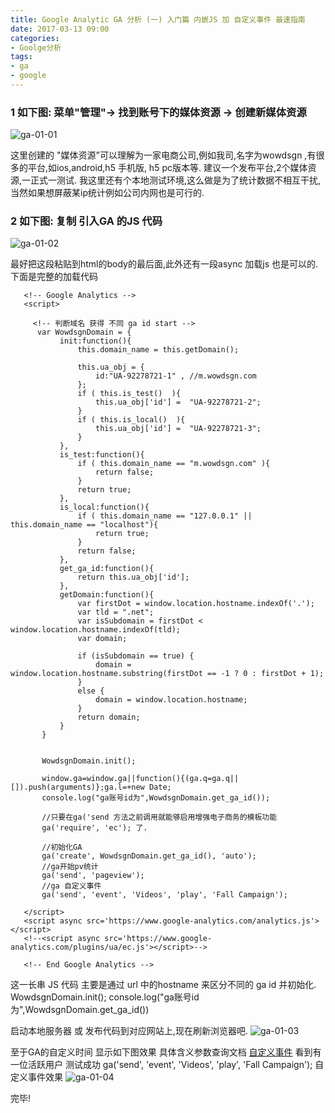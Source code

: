 ```yaml
---
title: Google Analytic GA 分析 (一) 入门篇 内嵌JS 加 自定义事件 最速指南
date: 2017-03-13 09:00
categories:
- Goolge分析
tags:
- ga
- google
---
```


### 1 如下图: 菜单"管理"-> 找到账号下的媒体资源 -> 创建新媒体资源

![ga-01-01](http://blog.studio515.cn/2017-06-13-ga-01-01.jpeg)

这里创建的 "媒体资源"可以理解为一家电商公司,例如我司,名字为wowdsgn ,有很多的平台,如ios,android,h5 手机版, h5 pc版本等. 建议一个发布平台,2个媒体资源,一正式一测试.
我这里还有个本地测试环境,这么做是为了统计数据不相互干扰,当然如果想屏蔽某ip统计例如公司内网也是可行的.
### 2 如下图: 复制 引入GA 的JS 代码 
![ga-01-02](http://blog.studio515.cn/2017-06-13-ga-01-02.jpeg)

最好把这段粘贴到html的body的最后面,此外还有一段async 加载js 也是可以的.
下面是完整的加载代码

       <!-- Google Analytics -->
       <script>
       
         <!-- 判断域名 获得 不同 ga id start -->
          var WowdsgnDomain = {
               init:function(){
                   this.domain_name = this.getDomain();
       
                   this.ua_obj = {
                       id:"UA-92278721-1" , //m.wowdsgn.com
                   };
                   if ( this.is_test()  ){
                       this.ua_obj['id'] =  "UA-92278721-2";
                   }
                   if ( this.is_local()  ){
                       this.ua_obj['id'] =  "UA-92278721-3";
                   }
               },
               is_test:function(){
                   if ( this.domain_name == "m.wowdsgn.com" ){
                       return false;
                   }
                   return true;
               },
               is_local:function(){
                   if ( this.domain_name == "127.0.0.1" ||  this.domain_name == "localhost"){
                       return true;
                   }
                   return false;
               },
               get_ga_id:function(){
                   return this.ua_obj['id'];
               },
               getDomain:function(){
                   var firstDot = window.location.hostname.indexOf('.');
                   var tld = ".net";
                   var isSubdomain = firstDot < window.location.hostname.indexOf(tld);
                   var domain;
       
                   if (isSubdomain == true) {
                       domain = window.location.hostname.substring(firstDot == -1 ? 0 : firstDot + 1);
                   }
                   else {
                       domain = window.location.hostname;
                   }
                   return domain;
               }
           }
       
       
           WowdsgnDomain.init();
           
           window.ga=window.ga||function(){(ga.q=ga.q||[]).push(arguments)};ga.l=+new Date;
           console.log("ga账号id为",WowdsgnDomain.get_ga_id());
           
           //只要在ga('send 方法之前调用就能够启用增强电子商务的模板功能
           ga('require', 'ec'); 了.
       
           //初始化GA
           ga('create', WowdsgnDomain.get_ga_id(), 'auto');
           //ga开始pv统计
           ga('send', 'pageview');
           //ga 自定义事件
           ga('send', 'event', 'Videos', 'play', 'Fall Campaign');
           
       </script>
       <script async src='https://www.google-analytics.com/analytics.js'></script>
       <!--<script async src='https://www.google-analytics.com/plugins/ua/ec.js'></script>-->
       
       <!-- End Google Analytics -->

这一长串 JS 代码 主要是通过 url 中的hostname 来区分不同的 ga id 并初始化.
    WowdsgnDomain.init();
    console.log("ga账号id为",WowdsgnDomain.get_ga_id())

启动本地服务器 或 发布代码到对应网站上,现在刷新浏览器吧.
![ga-01-03](http://blog.studio515.cn/2017-06-13-ga-01-03.jpeg)

至于GA的自定义时间 显示如下图效果 具体含义参数查询文档 
[自定义事件](https://developers.google.com/analytics/devguides/collection/analyticsjs/events?hl=zh-cn)
看到有一位活跃用户 测试成功
     ga('send', 'event', 'Videos', 'play', 'Fall Campaign');
     自定义事件效果
![ga-01-04](http://blog.studio515.cn/2017-06-13-ga-01-04.jpeg)

完毕!

